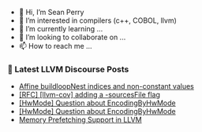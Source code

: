 - 👋 Hi, I’m Sean Perry
- 👀 I’m interested in compilers (c++, COBOL, llvm)
- 🌱 I’m currently learning ...
- 💞️ I’m looking to collaborate on ...
- 📫 How to reach me ...

<!---
s66perry/s66perry is a ✨ special ✨ repository because its `README.md` (this file) appears on your GitHub profile.
You can click the Preview link to take a look at your changes.
--->
### 📕 Latest LLVM Discourse Posts

<!-- DISCOURSE-LLVM:START -->
- [Affine buildloopNest indices and non-constant values](https://discourse.llvm.org/t/affine-buildloopnest-indices-and-non-constant-values/76795#post_2)
- [[RFC] [llvm-cov] adding a -sourcesFile flag](https://discourse.llvm.org/t/rfc-llvm-cov-adding-a-sourcesfile-flag/76783#post_5)
- [[HwMode] Question about EncodingByHwMode](https://discourse.llvm.org/t/hwmode-question-about-encodingbyhwmode/76811#post_4)
- [[HwMode] Question about EncodingByHwMode](https://discourse.llvm.org/t/hwmode-question-about-encodingbyhwmode/76811#post_3)
- [Memory Prefetching Support in LLVM](https://discourse.llvm.org/t/memory-prefetching-support-in-llvm/74078#post_9)
<!-- DISCOURSE-LLVM:END -->
